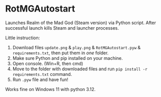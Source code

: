 # RotMGAutostart
Launches Realm of the Mad God (Steam version) via Python script. After successful launch kills Steam and launcher processes.

Little instruction:
1. Download files `update.png` & `play.png` & `RotMGAutostart.pyw` & `requirements.txt`, then put them in _one_ folder.
2. Make sure Python and pip installed on your machine.
3. Open console. (Win+R, then cmd)
4. Move to the folder with downloaded files and run `pip install -r requirements.txt` command.
5. Run `.pyw` file and have fun!

Works fine on Windows 11 with python 3.12.

